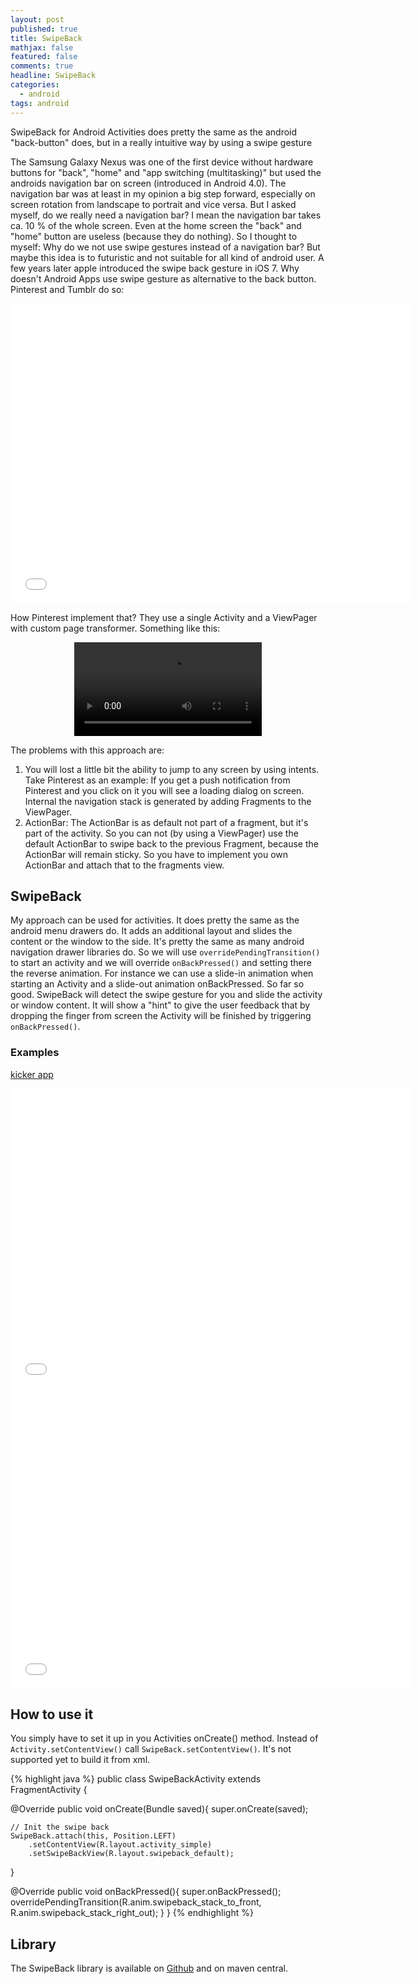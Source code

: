 ```yaml
---
layout: post
published: true
title: SwipeBack
mathjax: false
featured: false
comments: true
headline: SwipeBack
categories:
  - android
tags: android
---
```


SwipeBack for Android Activities does pretty the same as the android "back-button" does, but in a really intuitive way by using a swipe gesture

The Samsung Galaxy Nexus was one of the first device without hardware buttons for "back", "home" and "app switching (multitasking)" but used the androids navigation bar on screen (introduced in Android 4.0). The navigation bar was at least in my opinion a big step forward, especially on screen rotation from landscape to portrait and vice versa. But I asked myself, do we really need a navigation bar? I mean the navigation bar takes ca. 10 % of the whole screen. Even at the home screen the "back" and "home" button are useless (because they do nothing). So I thought to myself: Why do we not use swipe gestures instead of a navigation bar? But maybe this idea is to futuristic and not suitable for all kind of android user. A few years later apple introduced the swipe back gesture in iOS 7. Why doesn't Android Apps use swipe gesture as alternative to the back button. Pinterest and Tumblr do so:

<div>
<iframe width="640" height="480" src="//www.youtube.com/embed/eVcSCWetnTA?list=UUxOw1jypdnu_LL17diJdsXw" frameborder="0" allowfullscreen></iframe>
</div>

How Pinterest implement that? They use a single Activity and a ViewPager with custom page transformer. Something like this:

<div style="width=100%;" align="center">

<video class="play-on-hover" autoplay="">
    <source src="http://developer.android.com/training/animation/anim_page_transformer_depth.mp4" type="video/mp4">
    <source src="http://developer.android.com/training/animation/anim_page_transformer_depth.webm" type="video/webm">
    <source src="http://developer.android.com/training/animation/anim_page_transformer_depth.ogv" type="video/ogg">
  </video>
  
</div>


The problems with this approach are:
 1. You will lost a little bit the ability to jump to any screen by using intents. Take Pinterest as an example: If you get a push notification from Pinterest and you click on it you will see a loading dialog on screen. Internal the navigation stack is generated by adding Fragments to the ViewPager.
 2. ActionBar: The ActionBar is as default not part of a fragment, but it's part of the activity. So you can not (by using a ViewPager) use the default ActionBar to swipe back to the previous Fragment, because the ActionBar will remain sticky. So you have to implement you own ActionBar and attach that to the fragments view.

## SwipeBack
My approach can be used for activities. It does pretty the same as the android menu drawers do. It adds an additional layout and slides the content or the window to the side. It's pretty the same as many android navigation drawer libraries do. So we will use `overridePendingTransition()` to start an activity and we will override `onBackPressed()` and setting there the reverse animation. For instance we can use a slide-in animation when starting an Activity and a slide-out animation onBackPressed. So far so good. SwipeBack will detect the swipe gesture for you and slide the activity or window content. It will show a "hint" to give the user feedback that by dropping the finger from screen the Activity will be finished by triggering `onBackPressed()`.

### Examples

[kicker app](https://play.google.com/store/apps/details?id=com.netbiscuits.kicker)

<div>
<iframe width="640" height="480" src="//www.youtube.com/embed/-QgECTWOoa0?rel=0" frameborder="0" allowfullscreen></iframe>
</div>

<div>
<iframe width="640" height="480" src="//www.youtube.com/embed/T6mbg_wqlkc?rel=0" frameborder="0" allowfullscreen></iframe>
</div>

## How to use it
You simply have to set it up in you Activities onCreate() method.
Instead of `Activity.setContentView()` call `SwipeBack.setContentView()`. It's not supported yet to build it from xml.

{% highlight java %}
public class SwipeBackActivity extends FragmentActivity {

  @Override
  public void onCreate(Bundle saved){
    super.onCreate(saved);

    // Init the swipe back
    SwipeBack.attach(this, Position.LEFT)
        .setContentView(R.layout.activity_simple)
        .setSwipeBackView(R.layout.swipeback_default);

  }


  @Override
  public void onBackPressed(){
    super.onBackPressed();
    overridePendingTransition(R.anim.swipeback_stack_to_front,
        R.anim.swipeback_stack_right_out);
  }
}
{% endhighlight %}

## Library
The SwipeBack library is available on [Github](https://github.com/sockeqwe/SwipeBack) and on maven central.
